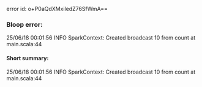 error id: o+P0aQdXMxiledZ76SfWmA==
### Bloop error:

25/06/18 00:01:56 INFO SparkContext: Created broadcast 10 from count at main.scala:44
#### Short summary: 

25/06/18 00:01:56 INFO SparkContext: Created broadcast 10 from count at main.scala:44